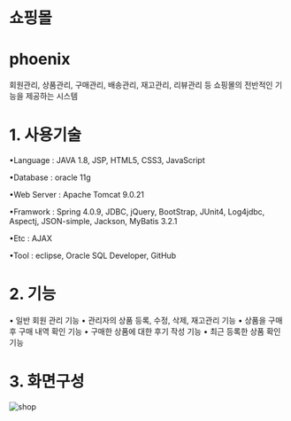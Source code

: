 # 쇼핑몰

# phoenix

회원관리, 상품관리, 구매관리, 배송관리, 재고관리, 리뷰관리 등 쇼핑몰의 전반적인 기능을 제공하는 시스템

# 1. 사용기술

•Language : JAVA 1.8, JSP, HTML5, CSS3, JavaScript

•Database : oracle 11g

•Web Server : Apache Tomcat 9.0.21

•Framwork : Spring 4.0.9, JDBC, jQuery, BootStrap, JUnit4, Log4jdbc, Aspectj, JSON-simple, Jackson, MyBatis 3.2.1

•Etc : AJAX

•Tool : eclipse, Oracle SQL Developer, GitHub

# 2. 기능

• 일반 회원 관리 기능
• 관리자의 상품 등록, 수정, 삭제, 재고관리 기능
• 상품을 구매 후 구매 내역 확인 기능
• 구매한 상품에 대한 후기 작성 기능
• 최근 등록한 상품 확인 기능

# 3. 화면구성

![shop](./resources/shop.png)


